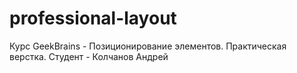 # professional-layout
Курс GeekBrains - Позиционирование элементов. Практическая верстка.
Студент - Колчанов Андрей
